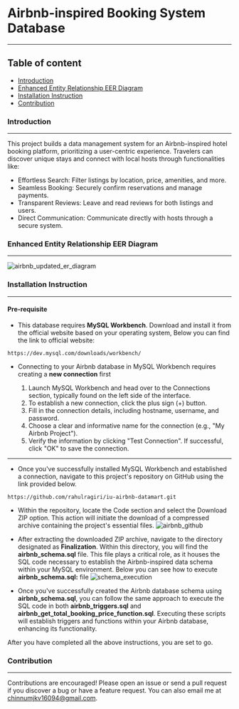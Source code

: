 # Airbnb-inspired Booking System Database
***
## Table of content
- [Introduction](#introduction)
- [Enhanced Entity Relationship EER Diagram](#enhanced-entity-relationship-eer-diagram)
- [Installation Instruction](#installation-instruction)
- [Contribution](#contribution)

### Introduction
***
This project builds a data management system for an Airbnb-inspired hotel booking platform, prioritizing a user-centric experience.  Travelers can discover unique stays and connect with local hosts through functionalities like:

* Effortless Search: Filter listings by location, price, amenities, and more.
* Seamless Booking: Securely confirm reservations and manage payments.
* Transparent Reviews: Leave and read reviews for both listings and users.
* Direct Communication: Communicate directly with hosts through a secure system.

### Enhanced Entity Relationship EER Diagram
***
![airbnb_updated_er_diagram](https://github.com/rahulragiri/iu-airbnb-datamart/assets/129837599/c9cdf69f-43ac-4075-a5f1-1aba9577759a)


### Installation Instruction
***

#### Pre-requisite
* This database requires **MySQL Workbench**. Download and install it from the official website based on your operating system, Below you can find the link to official website:

```
https://dev.mysql.com/downloads/workbench/ 
```

* Connecting to your Airbnb database in MySQL Workbench requires creating a **new connection** first

  1. Launch MySQL Workbench and head over to the Connections section, typically found on the left side of the interface.
  2. To establish a new connection, click the plus sign (+) button.
  3. Fill in the connection details, including hostname, username, and password.
  4. Choose a clear and informative name for the connection (e.g., "My Airbnb Project").
  5. Verify the information by clicking "Test Connection". If successful, click "OK" to save the connection.

***

* Once you've successfully installed MySQL Workbench and established a connection, navigate to this project's repository on GitHub using the link provided below.

```
https://github.com/rahulragiri/iu-airbnb-datamart.git
```


* Within the repository, locate the Code section and select the Download ZIP option. This action will initiate the download of a compressed archive containing the project's essential files.
![airbnb_github](https://github.com/rahulragiri/iu-airbnb-datamart/assets/129837599/ac44bb4e-8b7d-40bd-83f5-e509702e0f53)


* After extracting the downloaded ZIP archive, navigate to the directory designated as **Finalization**. Within this directory, you will find the **airbnb_schema.sql** file. This file plays a critical role, as it houses the SQL code necessary to establish the Airbnb-inspired data schema within your MySQL environment. Below you can see how to execute **airbnb_schema.sql:** file
![schema_execution](https://github.com/rahulragiri/iu-airbnb-datamart/assets/129837599/5ba33115-494a-4773-aba4-6d4b61ee7815)

* Once you've successfully created the Airbnb database schema using **airbnb_schema.sql**, you can follow the same approach to execute the SQL code in both **airbnb_triggers.sql** and **airbnb_get_total_booking_price_function.sql**. Executing these scripts will establish triggers and functions within your Airbnb database, enhancing its functionality.

After you have completed all the above instructions, you are set to go.


### Contribution
***
Contributions are encouraged! Please open an issue or send a pull request if you discover a bug or have a feature request. You can also email me at chinnumjkv16094@gmail.com.


